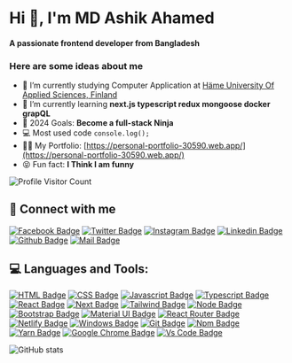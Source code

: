 <h1 align="start">Hi 👋, I'm MD Ashik Ahamed</h1>
<h4 align="start">A passionate frontend developer from Bangladesh</h4>



### Here are some ideas about me
- 🔭 I’m currently studying Computer Application at [Häme University Of Applied Sciences, Finland](https://www.hamk.fi/en/)
- 🌱 I’m currently learning **next.js typescript redux mongoose docker grapQL**
- 🎯 2024 Goals: **Become a full-stack Ninja**
- 💻 Most used code ```console.log();```
- 👨‍💻 My Portfolio: [https://personal-portfolio-30590.web.app/](https://personal-portfolio-30590.web.app/)
- 😝 Fun fact: **I Think I am funny**



![Profile Visitor Count](https://visitor-badge.laobi.icu/badge?page_id=ahamedashik01.ahamedashik01)





## 🚀 Connect with me



[![Facebook Badge](https://img.shields.io/badge/Facebook-1877F2?style=for-the-badge&logo=facebook&logoColor=white)](https://facebook.com/Ashik.ahamed.07)
[![Twitter Badge](https://img.shields.io/badge/Twitter-1877F2?style=for-the-badge&logo=Twitter&logoColor=white)](https://twitter.com/ahamedashik01)
[![Instagram Badge](https://img.shields.io/badge/Instagram-E4405F?style=for-the-badge&logo=instagram&logoColor=white)](https://instagram.com/ashik_ahamed_007)
[![Linkedin Badge](https://img.shields.io/badge/LinkedIn-0077B5?style=for-the-badge&logo=linkedin&logoColor=white)](https://linkedin.com/in/ahamedashik)
[![Github Badge](https://img.shields.io/badge/GitHub-100000?style=for-the-badge&logo=github&logoColor=white)](https://github.com/ahamedashik01)
[![Mail Badge](https://img.shields.io/badge/Gmail-D14836?style=for-the-badge&logo=gmail&logoColor=white)](mailto:ashikshamim.007@gmail.com)



## 💻 Languages and Tools:



[![HTML Badge](https://img.shields.io/badge/HTML5-E34F26?style=for-the-badge&logo=html5&logoColor=white)](https://github.com/ahamedashik01)
[![CSS Badge](https://img.shields.io/badge/CSS3-1572B6?style=for-the-badge&logo=css3&logoColor=white)](https://github.com/ahamedashik01)
[![Javascript Badge](https://img.shields.io/badge/JavaScript-F7DF1E?style=for-the-badge&logo=javascript&logoColor=black)](https://github.com/ahamedashik01)
[![Typescript Badge](https://img.shields.io/badge/typeScript-0078D6?style=for-the-badge&logo=typeScript&logoColor=white)](https://github.com/ahamedashik01)
[![React Badge](https://img.shields.io/badge/React-20232A?style=for-the-badge&logo=react&logoColor=61DAFB)](https://github.com/ahamedashik01)
[![Next Badge](https://img.shields.io/badge/NextJS-000?style=for-the-badge&logo=nextjs&logoColor=61DAFB)](https://github.com/ahamedashik01)
[![Tailwind Badge](https://img.shields.io/badge/Tailwind_CSS-38B2AC?style=for-the-badge&logo=tailwind-css&logoColor=white)](https://github.com/ahamedashik01)
[![Node Badge](https://img.shields.io/badge/Node.js-43853D?style=for-the-badge&logo=node.js&logoColor=white)](https://github.com/ahamedashik01)
[![Bootstrap Badge](https://img.shields.io/badge/Bootstrap-563D7C?style=for-the-badge&logo=bootstrap&logoColor=white)](https://github.com/ahamedashik01)
[![Material UI Badge](https://img.shields.io/badge/Material--UI-0081CB?style=for-the-badge&logo=material-ui&logoColor=white)](https://github.com/ahamedashik01)
[![React Router Badge](https://img.shields.io/badge/React_Router-CA4245?style=for-the-badge&logo=react-router&logoColor=white)](https://github.com/ahamedashik01)
[![Netlify Badge](https://img.shields.io/badge/Netlify-00C7B7?style=for-the-badge&logo=netlify&logoColor=white)](https://github.com/ahamedashik01)
[![Windows Badge](https://img.shields.io/badge/Windows-0078D6?style=for-the-badge&logo=windows&logoColor=white)](https://github.com/ahamedashik01)
[![Git Badge](https://img.shields.io/badge/git-f34f29?style=for-the-badge&logo=git&logoColor=white)](https://github.com/ahamedashik01)
[![Npm Badge](https://img.shields.io/badge/npm-d7141a?style=for-the-badge&logo=npm&logoColor=white)](https://github.com/ahamedashik01)
[![Yarn Badge](https://img.shields.io/badge/yarn-0078D6?style=for-the-badge&logo=yarn&logoColor=white)](https://github.com/ahamedashik01)
[![Google Chrome Badge](https://img.shields.io/badge/google_chrome-556532?style=for-the-badge&logo=googlechrome&logoColor=white)](https://github.com/ahamedashik01)
[![Vs Code Badge](https://img.shields.io/badge/Visual_Studio_Code-0078D6?style=for-the-badge&logo=visualstudiocode&logoColor=white)](https://github.com/ahamedashik01)


![GitHub stats](https://github-readme-stats.vercel.app/api?username=ahamedashik01&show_icons=true&theme=dark)



